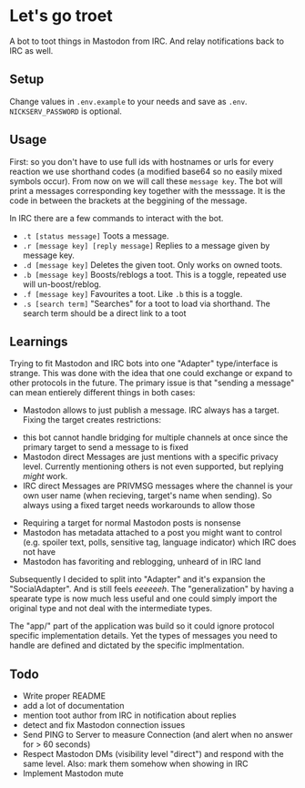 # Let's go troet

A bot to toot things in Mastodon from IRC. And relay notifications back to IRC
as well.

## Setup

Change values in `.env.example` to your needs and save as `.env`.
`NICKSERV_PASSWORD` is optional.

## Usage

First: so you don't have to use full ids with hostnames or urls for every
reaction we use shorthand codes (a modified base64 so no easily mixed symbols
occur). From now on we will call these `message key`. The bot will print a
messages corresponding key together with the messsage. It is the code in between
the brackets at the beggining of the message.

In IRC there are a few commands to interact with the bot.

- `.t [status message]` Toots a message.
- `.r [message key] [reply message]` Replies to a message given by message key.
- `.d [message key]` Deletes the given toot. Only works on owned toots.
- `.b [message key]` Boosts/reblogs a toot. This is a toggle, repeated use will
  un-boost/reblog.
- `.f [message key]` Favourites a toot. Like `.b` this is a toggle.
- `.s [search term]` "Searches" for a toot to load via shorthand. The search
  term should be a direct link to a toot

## Learnings

Trying to fit Mastodon and IRC bots into one "Adapter" type/interface is
strange. This was done with the idea that one could exchange or expand to other
protocols in the future. The primary issue is that "sending a message" can mean
entierely different things in both cases:

- Mastodon allows to just publish a message. IRC always has a target. Fixing the
  target creates restrictions:

* this bot cannot handle bridging for multiple channels at once since the
  primary target to send a message to is fixed
* Mastodon direct Messages are just mentions with a specific privacy level.
  Currently mentioning others is not even supported, but replying _might_ work.
* IRC direct Messages are PRIVMSG messages where the channel is your own user
  name (when recieving, target's name when sending). So always using a fixed
  target needs workarounds to allow those

- Requiring a target for normal Mastodon posts is nonsense
- Mastodon has metadata attached to a post you might want to control (e.g.
  spoiler text, polls, sensitive tag, language indicator) which IRC does not
  have
- Mastodon has favoriting and reblogging, unheard of in IRC land

Subsequently I decided to split into "Adapter" and it's expansion the
"SocialAdapter". And is still feels _eeeeeeh_. The "generalization" by having a
spearate type is now much less useful and one could simply import the original
type and not deal with the intermediate types.

The "app/" part of the application was build so it could ignore protocol
specific implementation details. Yet the types of messages you need to handle
are defined and dictated by the specific implmentation.

## Todo

- Write proper README
- add a lot of documentation
- mention toot author from IRC in notification about replies
- detect and fix Mastodon connection issues
- Send PING to Server to measure Connection (and alert when no answer for > 60
  seconds)
- Respect Mastodon DMs (visibility level "direct") and respond with the same
  level. Also: mark them somehow when showing in IRC
- Implement Mastodon mute
